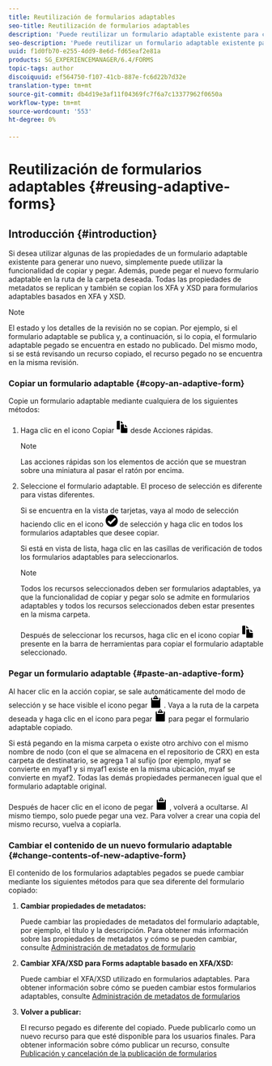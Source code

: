 ```yaml
---
title: Reutilización de formularios adaptables
seo-title: Reutilización de formularios adaptables
description: 'Puede reutilizar un formulario adaptable existente para crear nuevos formularios adaptables. '
seo-description: 'Puede reutilizar un formulario adaptable existente para crear nuevos formularios adaptables. '
uuid: f1d0fb70-e255-4dd9-8e6d-fd65eaf2e81a
products: SG_EXPERIENCEMANAGER/6.4/FORMS
topic-tags: author
discoiquuid: ef564750-f107-41cb-887e-fc6d22b7d32e
translation-type: tm+mt
source-git-commit: db4d19e3af11f04369fc7f6a7c13377962f0650a
workflow-type: tm+mt
source-wordcount: '553'
ht-degree: 0%

---
```



# Reutilización de formularios adaptables {#reusing-adaptive-forms}

## Introducción {#introduction}

Si desea utilizar algunas de las propiedades de un formulario adaptable existente para generar uno nuevo, simplemente puede utilizar la funcionalidad de copiar y pegar. Además, puede pegar el nuevo formulario adaptable en la ruta de la carpeta deseada. Todas las propiedades de metadatos se replican y también se copian los XFA y XSD para formularios adaptables basados en XFA y XSD.

>[!NOTE]
>
>El estado y los detalles de la revisión no se copian. Por ejemplo, si el formulario adaptable se publica y, a continuación, si lo copia, el formulario adaptable pegado se encuentra en estado no publicado. Del mismo modo, si se está revisando un recurso copiado, el recurso pegado no se encuentra en la misma revisión.

### Copiar un formulario adaptable {#copy-an-adaptive-form}

Copie un formulario adaptable mediante cualquiera de los siguientes métodos:

1. Haga clic en el icono Copiar ![aem6forms_copy](assets/aem6forms_copy.png) desde Acciones rápidas.

   >[!NOTE]
   >
   >Las acciones rápidas son los elementos de acción que se muestran sobre una miniatura al pasar el ratón por encima.

1. Seleccione el formulario adaptable. El proceso de selección es diferente para vistas diferentes.

   Si se encuentra en la vista de tarjetas, vaya al modo de selección haciendo clic en el icono ![aem6forms_check-círculo](assets/aem6forms_check-circle.png) de selección y haga clic en todos los formularios adaptables que desee copiar.

   Si está en vista de lista, haga clic en las casillas de verificación de todos los formularios adaptables para seleccionarlos.

   >[!NOTE]
   >
   >Todos los recursos seleccionados deben ser formularios adaptables, ya que la funcionalidad de copiar y pegar solo se admite en formularios adaptables y todos los recursos seleccionados deben estar presentes en la misma carpeta.

   Después de seleccionar los recursos, haga clic en el icono copiar ![aem6forms_copy](assets/aem6forms_copy.png) presente en la barra de herramientas para copiar el formulario adaptable seleccionado.

### Pegar un formulario adaptable {#paste-an-adaptive-form}

Al hacer clic en la acción copiar, se sale automáticamente del modo de selección y se hace visible el icono pegar ![aem6forms_paste](assets/aem6forms_paste.png) . Vaya a la ruta de la carpeta deseada y haga clic en el icono para pegar ![aem6forms_paste](assets/aem6forms_paste.png) para pegar el formulario adaptable copiado.

Si está pegando en la misma carpeta o existe otro archivo con el mismo nombre de nodo (con el que se almacena en el repositorio de CRX) en esta carpeta de destinatario, se agrega 1 al sufijo (por ejemplo, myaf se convierte en myaf1 y si myaf1 existe en la misma ubicación, myaf se convierte en myaf2. Todas las demás propiedades permanecen igual que el formulario adaptable original.

Después de hacer clic en el icono de pegar ![aem6forms_paste](assets/aem6forms_paste.png) , volverá a ocultarse. Al mismo tiempo, solo puede pegar una vez. Para volver a crear una copia del mismo recurso, vuelva a copiarla.

### Cambiar el contenido de un nuevo formulario adaptable {#change-contents-of-new-adaptive-form}

El contenido de los formularios adaptables pegados se puede cambiar mediante los siguientes métodos para que sea diferente del formulario copiado:

1. **Cambiar propiedades de metadatos:**

   Puede cambiar las propiedades de metadatos del formulario adaptable, por ejemplo, el título y la descripción. Para obtener más información sobre las propiedades de metadatos y cómo se pueden cambiar, consulte [Administración de metadatos de formulario](/help/forms/using/manage-form-metadata.md)

1. **Cambiar XFA/XSD para Forms adaptable basado en XFA/XSD:**

   Puede cambiar el XFA/XSD utilizado en formularios adaptables. Para obtener información sobre cómo se pueden cambiar estos formularios adaptables, consulte [Administración de metadatos de formularios](/help/forms/using/manage-form-metadata.md)

1. **Volver a publicar:**

   El recurso pegado es diferente del copiado. Puede publicarlo como un nuevo recurso para que esté disponible para los usuarios finales. Para obtener información sobre cómo publicar un recurso, consulte [Publicación y cancelación de la publicación de formularios](/help/forms/using/publishing-unpublishing-forms.md)


